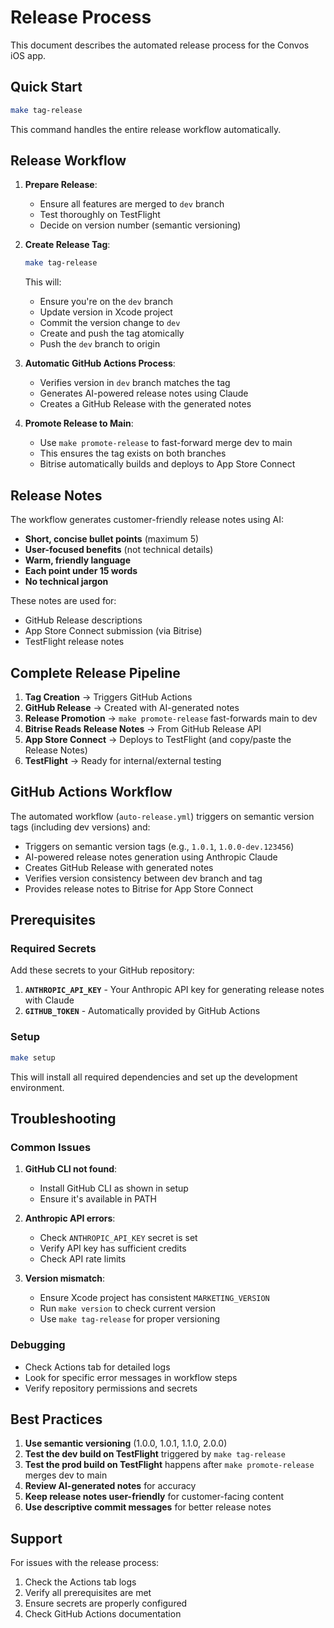 # Release Process

This document describes the automated release process for the Convos iOS app.

## Quick Start

```bash
make tag-release
```

This command handles the entire release workflow automatically.

## Release Workflow

1. **Prepare Release**:
   - Ensure all features are merged to `dev` branch
   - Test thoroughly on TestFlight
   - Decide on version number (semantic versioning)

2. **Create Release Tag**:
   ```bash
   make tag-release
   ```

   This will:
   - Ensure you're on the `dev` branch
   - Update version in Xcode project
   - Commit the version change to `dev`
   - Create and push the tag atomically
   - Push the `dev` branch to origin

3. **Automatic GitHub Actions Process**:
   - Verifies version in `dev` branch matches the tag
   - Generates AI-powered release notes using Claude
   - Creates a GitHub Release with the generated notes

4. **Promote Release to Main**:
   - Use `make promote-release` to fast-forward merge dev to main
   - This ensures the tag exists on both branches
   - Bitrise automatically builds and deploys to App Store Connect

## Release Notes

The workflow generates customer-friendly release notes using AI:

- **Short, concise bullet points** (maximum 5)
- **User-focused benefits** (not technical details)
- **Warm, friendly language**
- **Each point under 15 words**
- **No technical jargon**

These notes are used for:
- GitHub Release descriptions
- App Store Connect submission (via Bitrise)
- TestFlight release notes

## Complete Release Pipeline

1. **Tag Creation** → Triggers GitHub Actions
2. **GitHub Release** → Created with AI-generated notes
3. **Release Promotion** → `make promote-release` fast-forwards main to dev
4. **Bitrise Reads Release Notes** → From GitHub Release API
5. **App Store Connect** → Deploys to TestFlight (and copy/paste the Release Notes)
6. **TestFlight** → Ready for internal/external testing

## GitHub Actions Workflow

The automated workflow (`auto-release.yml`) triggers on semantic version tags (including dev versions) and:

- Triggers on semantic version tags (e.g., `1.0.1`, `1.0.0-dev.123456`)
- AI-powered release notes generation using Anthropic Claude
- Creates GitHub Release with generated notes
- Verifies version consistency between dev branch and tag
- Provides release notes to Bitrise for App Store Connect

## Prerequisites

### Required Secrets

Add these secrets to your GitHub repository:

1. **`ANTHROPIC_API_KEY`** - Your Anthropic API key for generating release notes with Claude
2. **`GITHUB_TOKEN`** - Automatically provided by GitHub Actions

### Setup

```bash
make setup
```

This will install all required dependencies and set up the development environment.

## Troubleshooting

### Common Issues

1. **GitHub CLI not found**:
   - Install GitHub CLI as shown in setup
   - Ensure it's available in PATH

2. **Anthropic API errors**:
   - Check `ANTHROPIC_API_KEY` secret is set
   - Verify API key has sufficient credits
   - Check API rate limits

3. **Version mismatch**:
   - Ensure Xcode project has consistent `MARKETING_VERSION`
   - Run `make version` to check current version
   - Use `make tag-release` for proper versioning

### Debugging

- Check Actions tab for detailed logs
- Look for specific error messages in workflow steps
- Verify repository permissions and secrets

## Best Practices

1. **Use semantic versioning** (1.0.0, 1.0.1, 1.1.0, 2.0.0)
2. **Test the dev build on TestFlight** triggered by `make tag-release`
3. **Test the prod build on TestFlight** happens after `make promote-release` merges dev to main
4. **Review AI-generated notes** for accuracy
5. **Keep release notes user-friendly** for customer-facing content
6. **Use descriptive commit messages** for better release notes

## Support

For issues with the release process:
1. Check the Actions tab logs
2. Verify all prerequisites are met
3. Ensure secrets are properly configured
4. Check GitHub Actions documentation
